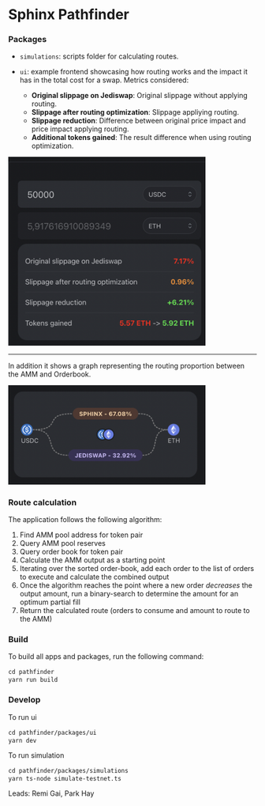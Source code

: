 # Sphinx Pathfinder

### Packages

- `simulations`: scripts folder for calculating routes.

- `ui`: example frontend showcasing how routing works and the impact it has in the total cost for a swap. Metrics considered: 
  - **Original slippage on Jediswap**: Original slippage without applying routing.
  - **Slippage after routing optimization**: Slippage appliying routing.
  - **Slippage reduction**: Difference between original price impact and price impact applying routing. 
  - **Additional tokens gained**: The result difference when using routing optimization.

<div style='float: center'>
  <img style='width: 400px' src="packages/docs/uimetrics.png"></img>
</div>

---

In addition it shows a graph representing the routing proportion between the AMM and Orderbook.

<div style='float: center'>
  <img style='width: 400px' src="packages/docs/uigraph.png"></img>
</div>

### Route calculation

The application follows the following algorithm:

1. Find AMM pool address for token pair
2. Query AMM pool reserves
3. Query order book for token pair
4. Calculate the AMM output as a starting point
5. Iterating over the sorted order-book, add each order to the list of orders to execute and calculate the combined output
6. Once the algorithm reaches the point where a new order _decreases_ the output amount, run a binary-search to determine the amount for an optimum partial fill
7. Return the calculated route (orders to consume and amount to route to the AMM)

### Build

To build all apps and packages, run the following command:

```
cd pathfinder
yarn run build
```

### Develop

To run ui

```
cd pathfinder/packages/ui
yarn dev
```

To run simulation

```
cd pathfinder/packages/simulations
yarn ts-node simulate-testnet.ts
```

Leads: Remi Gai, Park Hay